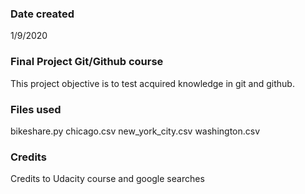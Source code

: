 ### Date created
1/9/2020

### Final Project Git/Github course
This project objective is to test acquired knowledge in git and github.

### Files used
bikeshare.py
chicago.csv
new_york_city.csv
washington.csv

### Credits
Credits to Udacity course and google searches
